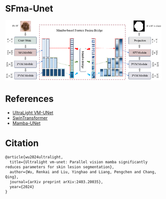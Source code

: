 # SFma-Unet
![image](https://github.com/RainCh-zyq/SFma-Unet/blob/main/Fig_1.png)

# References
- [UltraLight VM-UNet](https://github.com/wurenkai/UltraLight-VM-UNet)
- [SwinTransformer](https://github.com/microsoft/Swin-Transformer)
- [Mamba-UNet](https://github.com/ziyangwang007/MambaUNet)



# Citation
```
@article{wu2024ultralight,
  title={Ultralight vm-unet: Parallel vision mamba significantly reduces parameters for skin lesion segmentation},
  author={Wu, Renkai and Liu, Yinghao and Liang, Pengchen and Chang, Qing},
  journal={arXiv preprint arXiv:2403.20035},
  year={2024}
}
```
